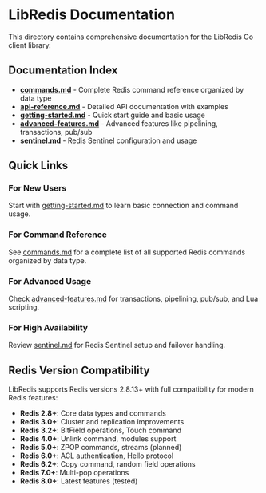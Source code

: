 # LibRedis Documentation

This directory contains comprehensive documentation for the LibRedis Go client library.

## Documentation Index

- **[commands.md](commands.md)** - Complete Redis command reference organized by data type
- **[api-reference.md](api-reference.md)** - Detailed API documentation with examples
- **[getting-started.md](getting-started.md)** - Quick start guide and basic usage
- **[advanced-features.md](advanced-features.md)** - Advanced features like pipelining, transactions, pub/sub
- **[sentinel.md](sentinel.md)** - Redis Sentinel configuration and usage

## Quick Links

### For New Users
Start with [getting-started.md](getting-started.md) to learn basic connection and command usage.

### For Command Reference
See [commands.md](commands.md) for a complete list of all supported Redis commands organized by data type.

### For Advanced Usage
Check [advanced-features.md](advanced-features.md) for transactions, pipelining, pub/sub, and Lua scripting.

### For High Availability
Review [sentinel.md](sentinel.md) for Redis Sentinel setup and failover handling.

## Redis Version Compatibility

LibRedis supports Redis versions 2.8.13+ with full compatibility for modern Redis features:

- **Redis 2.8+**: Core data types and commands
- **Redis 3.0+**: Cluster and replication improvements
- **Redis 3.2+**: BitField operations, Touch command
- **Redis 4.0+**: Unlink command, modules support
- **Redis 5.0+**: ZPOP commands, streams (planned)
- **Redis 6.0+**: ACL authentication, Hello protocol
- **Redis 6.2+**: Copy command, random field operations
- **Redis 7.0+**: Multi-pop operations
- **Redis 8.0+**: Latest features (tested)
